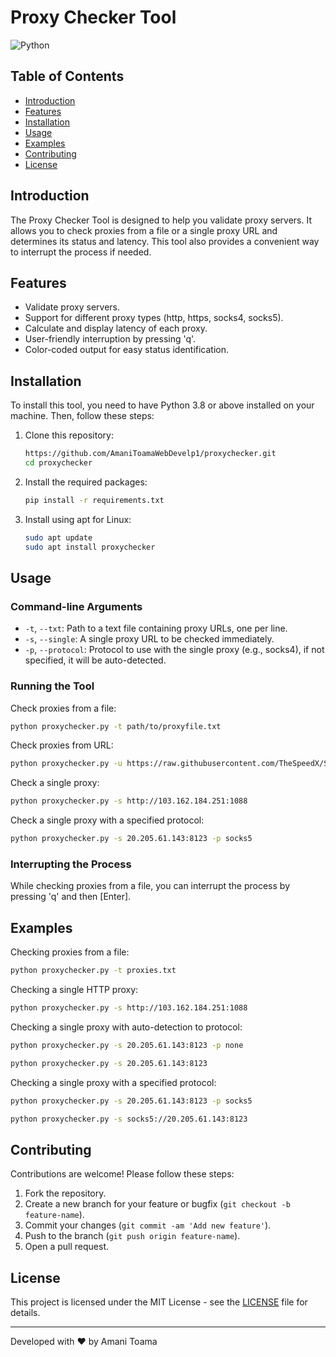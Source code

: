 # Proxy Checker Tool

![Python](https://img.shields.io/badge/Python-3.8%2B-blue)

## Table of Contents
- [Introduction](#introduction)
- [Features](#features)
- [Installation](#installation)
- [Usage](#usage)
- [Examples](#examples)
- [Contributing](#contributing)
- [License](#license)

## Introduction

The Proxy Checker Tool is designed to help you validate proxy servers. It allows you to check proxies from a file or a single proxy URL and determines its status and latency. This tool also provides a convenient way to interrupt the process if needed.

## Features

- Validate proxy servers.
- Support for different proxy types (http, https, socks4, socks5).
- Calculate and display latency of each proxy.
- User-friendly interruption by pressing 'q'.
- Color-coded output for easy status identification.

## Installation

To install this tool, you need to have Python 3.8 or above installed on your machine. Then, follow these steps:

1. Clone this repository:
    ```sh
    https://github.com/AmaniToamaWebDevelp1/proxychecker.git
    cd proxychecker
    ```

2. Install the required packages:
    ```sh
    pip install -r requirements.txt
    ```
3. Install using apt for Linux:
   ```sh
   sudo apt update
   sudo apt install proxychecker
   ```

## Usage

### Command-line Arguments

- `-t`, `--txt`: Path to a text file containing proxy URLs, one per line.
- `-s`, `--single`: A single proxy URL to be checked immediately.
- `-p`, `--protocol`: Protocol to use with the single proxy (e.g., socks4), if not specified, it will be auto-detected.

### Running the Tool

Check proxies from a file:
```sh
python proxychecker.py -t path/to/proxyfile.txt
```
Check proxies from URL:
```sh
python proxychecker.py -u https://raw.githubusercontent.com/TheSpeedX/SOCKS-List/master/socks4.txt
```

Check a single proxy:
```sh
python proxychecker.py -s http://103.162.184.251:1088
```

Check a single proxy with a specified protocol:
```sh
python proxychecker.py -s 20.205.61.143:8123 -p socks5
```

### Interrupting the Process

While checking proxies from a file, you can interrupt the process by pressing 'q' and then [Enter].

## Examples

Checking proxies from a file:
```sh
python proxychecker.py -t proxies.txt
```

Checking a single HTTP proxy:
```sh
python proxychecker.py -s http://103.162.184.251:1088
```

Checking a single proxy with auto-detection to protocol:
```sh
python proxychecker.py -s 20.205.61.143:8123 -p none
```
```sh
python proxychecker.py -s 20.205.61.143:8123 
```

Checking a single proxy with a specified protocol:
```sh
python proxychecker.py -s 20.205.61.143:8123 -p socks5
```
```sh
python proxychecker.py -s socks5://20.205.61.143:8123 
```

## Contributing

Contributions are welcome! Please follow these steps:

1. Fork the repository.
2. Create a new branch for your feature or bugfix (`git checkout -b feature-name`).
3. Commit your changes (`git commit -am 'Add new feature'`).
4. Push to the branch (`git push origin feature-name`).
5. Open a pull request.

## License

This project is licensed under the MIT License - see the [LICENSE](LICENSE) file for details.

---

Developed with ❤️ by Amani Toama
